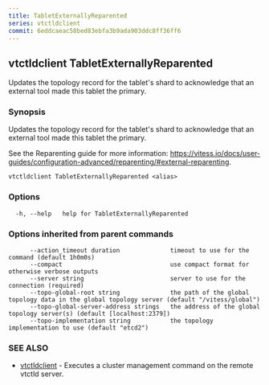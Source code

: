 ```yaml
---
title: TabletExternallyReparented
series: vtctldclient
commit: 6eddcaeac58bed83ebfa3b9ada903ddc8ff36ff6
---
```

## vtctldclient TabletExternallyReparented

Updates the topology record for the tablet's shard to acknowledge that an external tool made this tablet the primary.

### Synopsis

Updates the topology record for the tablet's shard to acknowledge that an external tool made this tablet the primary.

See the Reparenting guide for more information: https://vitess.io/docs/user-guides/configuration-advanced/reparenting/#external-reparenting.


```
vtctldclient TabletExternallyReparented <alias>
```

### Options

```
  -h, --help   help for TabletExternallyReparented
```

### Options inherited from parent commands

```
      --action_timeout duration              timeout to use for the command (default 1h0m0s)
      --compact                              use compact format for otherwise verbose outputs
      --server string                        server to use for the connection (required)
      --topo-global-root string              the path of the global topology data in the global topology server (default "/vitess/global")
      --topo-global-server-address strings   the address of the global topology server(s) (default [localhost:2379])
      --topo-implementation string           the topology implementation to use (default "etcd2")
```

### SEE ALSO

* [vtctldclient](../)	 - Executes a cluster management command on the remote vtctld server.


